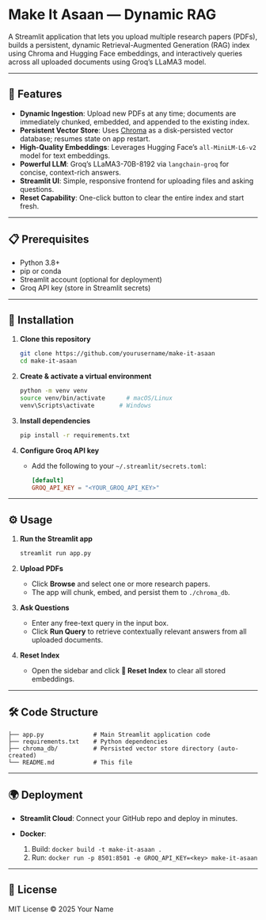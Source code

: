 # Make It Asaan — Dynamic RAG

A Streamlit application that lets you upload multiple research papers (PDFs), builds a persistent, dynamic Retrieval-Augmented Generation (RAG) index using Chroma and Hugging Face embeddings, and interactively queries across all uploaded documents using Groq’s LLaMA3 model.

---

## 🚀 Features

* **Dynamic Ingestion**: Upload new PDFs at any time; documents are immediately chunked, embedded, and appended to the existing index.
* **Persistent Vector Store**: Uses [Chroma](https://github.com/chroma-core/chroma) as a disk-persisted vector database; resumes state on app restart.
* **High-Quality Embeddings**: Leverages Hugging Face’s `all-MiniLM-L6-v2` model for text embeddings.
* **Powerful LLM**: Groq’s LLaMA3-70B-8192 via `langchain-groq` for concise, context-rich answers.
* **Streamlit UI**: Simple, responsive frontend for uploading files and asking questions.
* **Reset Capability**: One-click button to clear the entire index and start fresh.

---

## 📋 Prerequisites

* Python 3.8+
* pip or conda
* Streamlit account (optional for deployment)
* Groq API key (store in Streamlit secrets)

---

## 🔧 Installation

1. **Clone this repository**

   ```bash
   git clone https://github.com/yourusername/make-it-asaan
   cd make-it-asaan
   ```

2. **Create & activate a virtual environment**

   ```bash
   python -m venv venv
   source venv/bin/activate      # macOS/Linux
   venv\Scripts\activate       # Windows
   ```

3. **Install dependencies**

   ```bash
   pip install -r requirements.txt
   ```

4. **Configure Groq API key**

   * Add the following to your `~/.streamlit/secrets.toml`:

     ```toml
     [default]
     GROQ_API_KEY = "<YOUR_GROQ_API_KEY>"
     ```

---

## ⚙️ Usage

1. **Run the Streamlit app**

   ```bash
   streamlit run app.py
   ```

2. **Upload PDFs**

   * Click **Browse** and select one or more research papers.
   * The app will chunk, embed, and persist them to `./chroma_db`.

3. **Ask Questions**

   * Enter any free-text query in the input box.
   * Click **Run Query** to retrieve contextually relevant answers from all uploaded documents.

4. **Reset Index**

   * Open the sidebar and click **🔄 Reset Index** to clear all stored embeddings.

---

## 🛠️ Code Structure

```text
├── app.py              # Main Streamlit application code
├── requirements.txt    # Python dependencies
├── chroma_db/          # Persisted vector store directory (auto-created)
└── README.md           # This file
```

---

## 🌍 Deployment

* **Streamlit Cloud**: Connect your GitHub repo and deploy in minutes.
* **Docker**:

  1. Build: `docker build -t make-it-asaan .`
  2. Run:  `docker run -p 8501:8501 -e GROQ_API_KEY=<key> make-it-asaan`

---

## 📝 License

MIT License © 2025 Your Name
